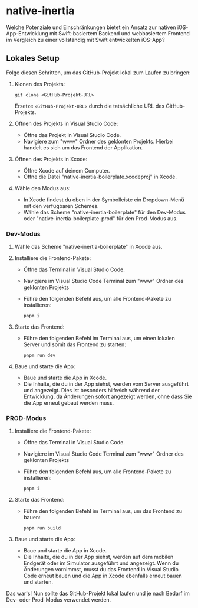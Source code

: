 # native-inertia
Welche Potenziale und Einschränkungen bietet ein Ansatz zur nativen iOS-App-Entwicklung mit Swift-basiertem Backend und webbasiertem Frontend im Vergleich zu einer vollständig mit Swift entwickelten iOS-App?

## Lokales Setup

Folge diesen Schritten, um das GitHub-Projekt lokal zum Laufen zu bringen:

1. Klonen des Projekts:

   ```
   git clone <GitHub-Projekt-URL>
   ```

   Ersetze `<GitHub-Projekt-URL>` durch die tatsächliche URL des GitHub-Projekts.

2. Öffnen des Projekts in Visual Studio Code:

   - Öffne das Projekt in Visual Studio Code.
   - Navigiere zum "www" Ordner des geklonten Projekts. Hierbei handelt es sich um das Frontend der Applikation.


3. Öffnen des Projekts in Xcode:

   - Öffne Xcode auf deinem Computer.
   - Öffne die Datei "native-inertia-boilerplate.xcodeproj" in Xcode.

4. Wähle den Modus aus:

   - In Xcode findest du oben in der Symbolleiste ein Dropdown-Menü mit den verfügbaren Schemes.
   - Wähle das Scheme "native-inertia-boilerplate" für den Dev-Modus oder "native-inertia-boilerplate-prod" für den Prod-Modus aus.

### Dev-Modus

1. Wähle das Scheme "native-inertia-boilerplate" in Xcode aus.

2. Installiere die Frontend-Pakete:

   - Öffne das Terminal in Visual Studio Code.
   - Navigiere im Visual Studio Code Terminal zum "www" Ordner des geklonten Projekts

   - Führe den folgenden Befehl aus, um alle Frontend-Pakete zu installieren:

     ```
     pnpm i
     ```

3. Starte das Frontend:

   - Führe den folgenden Befehl im Terminal aus, um einen lokalen Server und somit das Frontend zu starten:

     ```
     pnpm run dev
     ```

4. Baue und starte die App:

   - Baue und starte die App in Xcode.
   - Die Inhalte, die du in der App siehst, werden vom Server ausgeführt und angezeigt. Dies ist besonders hilfreich während der Entwicklung, da Änderungen sofort angezeigt werden, ohne dass Sie die App erneut gebaut werden muss.


### PROD-Modus

1. Installiere die Frontend-Pakete:

   - Öffne das Terminal in Visual Studio Code.
   - Navigiere im Visual Studio Code Terminal zum "www" Ordner des geklonten Projekts

   - Führe den folgenden Befehl aus, um alle Frontend-Pakete zu installieren:

     ```
     pnpm i
     ```

2. Starte das Frontend:

   - Führe den folgenden Befehl im Terminal aus, um das Frontend zu bauen:

     ```
     pnpm run build
     ```

3. Baue und starte die App:

   - Baue und starte die App in Xcode.
   - Die Inhalte, die du in der App siehst, werden auf dem mobilen Endgerät oder im Simulator ausgeführt und angezeigt. Wenn du Änderungen vornimmst, musst du das Frontend in Visual Studio Code erneut bauen und die App in Xcode ebenfalls erneut bauen und starten.

Das war's! Nun sollte das GitHub-Projekt lokal laufen und je nach Bedarf im Dev- oder Prod-Modus verwendet werden.
